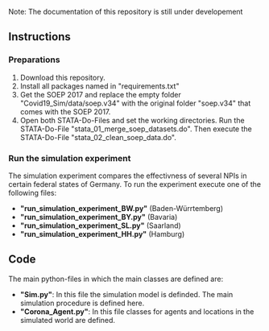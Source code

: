 Note: The documentation of this repository is still under developement

## Instructions

### Preparations
1. Download this repository.
2. Install all packages named in "requirements.txt"
3. Get the SOEP 2017 and replace the empty folder "Covid19_Sim/data/soep.v34" with the original folder "soep.v34" that comes with the SOEP 2017.
4. Open both STATA-Do-Files and set the working directories. Run the STATA-Do-File "stata_01_merge_soep_datasets.do". Then execute the STATA-Do-File "stata_02_clean_soep_data.do".

### Run the simulation experiment
The simulation experiment compares the effectivness of several NPIs in certain federal states of Germany.
To run the experiment execute one of the following files:
 
- **"run_simulation_experiment_BW.py"** (Baden-Würrtemberg)
- **"run_simulation_experiment_BY.py"** (Bavaria)
- **"run_simulation_experiment_SL.py"** (Saarland)
- **"run_simulation_experiment_HH.py"** (Hamburg)

## Code
The main python-files in which the main classes are defined are:
- **"Sim.py"**: In this file the simulation model is definded. The main simulation procedure is defined here.
- **"Corona_Agent.py"**: In this file classes for agents and locations in the simulated world are defined.
